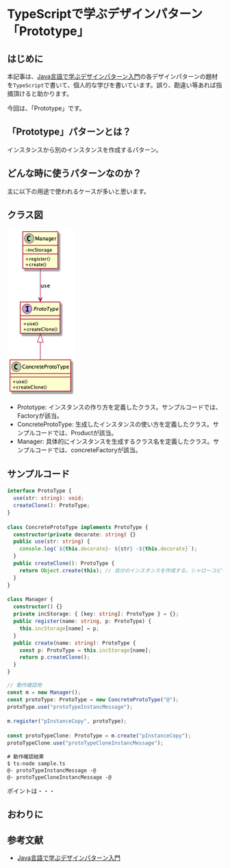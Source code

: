 # TypeScriptで学ぶデザインパターン「Prototype」
## はじめに
本記事は、[Java言語で学ぶデザインパターン入門](https://www.amazon.co.jp/%E5%A2%97%E8%A3%9C%E6%94%B9%E8%A8%82%E7%89%88-Java%E8%A8%80%E8%AA%9E%E3%81%A7%E5%AD%A6%E3%81%B6%E3%83%87%E3%82%B6%E3%82%A4%E3%83%B3%E3%83%91%E3%82%BF%E3%83%BC%E3%83%B3%E5%85%A5%E9%96%80-%E7%B5%90%E5%9F%8E-%E6%B5%A9-ebook/dp/B00I8ATHGW/ref=sr_1_1?__mk_ja_JP=%E3%82%AB%E3%82%BF%E3%82%AB%E3%83%8A&dchild=1&keywords=Java%E8%A8%80%E8%AA%9E%E3%81%A7%E5%AD%A6%E3%81%B6%E3%83%87%E3%82%B6%E3%82%A4%E3%83%B3%E3%83%91%E3%82%BF%E3%83%BC%E3%83%B3%E5%85%A5%E9%96%80&qid=1588525185&sr=8-1)の各デザインパターンの題材を`TypeScript`で書いて、個人的な学びを書いています。誤り、勘違い等あれば指摘頂けると助かります。  
  
今回は、「Prototype」です。  

## 「Prototype」パターンとは？
インスタンスから別のインスタンスを作成するパターン。

## どんな時に使うパターンなのか？
主に以下の用途で使われるケースが多いと思います。  

## クラス図
![PrototypeClassDiagram](https://github.com/Kodak4400/DesignPattern/blob/master/Prototype/Prototype.png)

- Prototype: インスタンスの作り方を定義したクラス。サンプルコードでは、Factoryが該当。
- ConcreteProtoType: 生成したインスタンスの使い方を定義したクラス。サンプルコードでは、Productが該当。
- Manager: 具体的にインスタンスを生成するクラス名を定義したクラス。サンプルコードでは、concreteFactoryが該当。

## サンプルコード
```TypeScript:Prototype.ts
interface ProtoType {
  use(str: string): void;
  createClone(): ProtoType;
}

class ConcreteProtoType implements ProtoType {
  constructor(private decorate: string) {}
  public use(str: string) {
    console.log(`${this.decorate}- ${str} -${this.decorate}`);
  }
  public createClone(): ProtoType {
    return Object.create(this); // 自分のインスタンスを作成する。シャローコピーです。
  }
}

class Manager {
  constructor() {}
  private incStorage: { [key: string]: ProtoType } = {};
  public register(name: string, p: ProtoType) {
    this.incStorage[name] = p;
  }
  public create(name: string): ProtoType {
    const p: ProtoType = this.incStorage[name];
    return p.createClone();
  }
}
```

```TypeScript:Main.ts
// 動作確認用
const m = new Manager();
const protoType: ProtoType = new ConcreteProtoType("@");
protoType.use("protoTypeInstancMessage");

m.register("pInstanceCopy", protoType);

const protoTypeClone: ProtoType = m.create("pInstanceCopy");
protoTypeClone.use("protoTypeCloneInstancMessage");
```

```shell:動作確認結果
# 動作確認結果
$ ts-node sample.ts 
@- protoTypeInstancMessage -@
@- protoTypeCloneInstancMessage -@
```
  
ポイントは・・・  
  
## おわりに

## 参考文献
- [Java言語で学ぶデザインパターン入門](https://www.amazon.co.jp/%E5%A2%97%E8%A3%9C%E6%94%B9%E8%A8%82%E7%89%88-Java%E8%A8%80%E8%AA%9E%E3%81%A7%E5%AD%A6%E3%81%B6%E3%83%87%E3%82%B6%E3%82%A4%E3%83%B3%E3%83%91%E3%82%BF%E3%83%BC%E3%83%B3%E5%85%A5%E9%96%80-%E7%B5%90%E5%9F%8E-%E6%B5%A9-ebook/dp/B00I8ATHGW/ref=sr_1_1?__mk_ja_JP=%E3%82%AB%E3%82%BF%E3%82%AB%E3%83%8A&dchild=1&keywords=Java%E8%A8%80%E8%AA%9E%E3%81%A7%E5%AD%A6%E3%81%B6%E3%83%87%E3%82%B6%E3%82%A4%E3%83%B3%E3%83%91%E3%82%BF%E3%83%BC%E3%83%B3%E5%85%A5%E9%96%80&qid=1588525185&sr=8-1)
